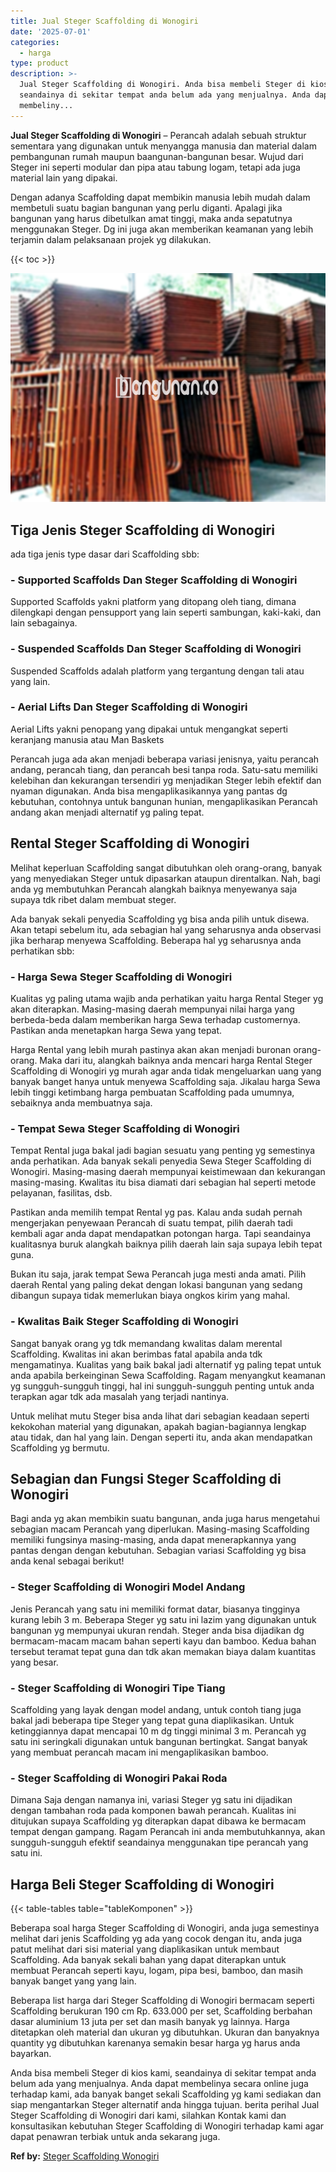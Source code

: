 ```yaml
---
title: Jual Steger Scaffolding di Wonogiri
date: '2025-07-01'
categories:
  - harga
type: product
description: >-
  Jual Steger Scaffolding di Wonogiri. Anda bisa membeli Steger di kios kami,
  seandainya di sekitar tempat anda belum ada yang menjualnya. Anda dapat
  membeliny...
---
```


**Jual Steger Scaffolding di Wonogiri** – Perancah adalah sebuah struktur sementara yang digunakan untuk menyangga manusia dan material dalam pembangunan rumah maupun baangunan-bangunan besar. Wujud dari Steger ini seperti modular dan pipa atau tabung logam, tetapi ada juga material lain yang dipakai.

Dengan adanya Scaffolding dapat membikin manusia lebih mudah dalam membetuli suatu bagian bangunan yang perlu diganti. Apalagi jika bangunan yang harus dibetulkan amat tinggi, maka anda sepatutnya menggunakan Steger. Dg ini juga akan memberikan keamanan yang lebih terjamin dalam pelaksanaan projek yg dilakukan.

{{< toc >}}

![Jual Steger Scaffolding di Wonogiri](/images/sewa-scaffolding-steger-13.png)

## Tiga Jenis Steger Scaffolding di Wonogiri

ada tiga jenis type dasar dari Scaffolding sbb:

### \- Supported Scaffolds Dan Steger Scaffolding di Wonogiri

Supported Scaffolds yakni platform yang ditopang oleh tiang, dimana dilengkapi dengan pensupport yang lain seperti sambungan, kaki-kaki, dan lain sebagainya.

### \- Suspended Scaffolds Dan Steger Scaffolding di Wonogiri

Suspended Scaffolds adalah platform yang tergantung dengan tali atau yang lain.

### \- Aerial Lifts Dan Steger Scaffolding di Wonogiri

Aerial Lifts yakni penopang yang dipakai untuk mengangkat seperti keranjang manusia atau Man Baskets

Perancah juga ada akan menjadi beberapa variasi jenisnya, yaitu perancah andang, perancah tiang, dan perancah besi tanpa roda. Satu-satu memiliki kelebihan dan kekurangan tersendiri yg menjadikan Steger lebih efektif dan nyaman digunakan. Anda bisa mengaplikasikannya yang pantas dg kebutuhan, contohnya untuk bangunan hunian, mengaplikasikan Perancah andang akan menjadi alternatif yg paling tepat.

## Rental Steger Scaffolding di Wonogiri

Melihat keperluan Scaffolding sangat dibutuhkan oleh orang-orang, banyak yang menyediakan Steger untuk dipasarkan ataupun direntalkan. Nah, bagi anda yg membutuhkan Perancah alangkah baiknya menyewanya saja supaya tdk ribet dalam membuat steger.

Ada banyak sekali penyedia Scaffolding yg bisa anda pilih untuk disewa. Akan tetapi sebelum itu, ada sebagian hal yang seharusnya anda observasi jika berharap menyewa Scaffolding. Beberapa hal yg seharusnya anda perhatikan sbb:

### \- Harga Sewa Steger Scaffolding di Wonogiri

Kualitas yg paling utama wajib anda perhatikan yaitu harga Rental Steger yg akan diterapkan. Masing-masing daerah mempunyai nilai harga yang berbeda-beda dalam memberikan harga Sewa terhadap customernya. Pastikan anda menetapkan harga Sewa yang tepat.

Harga Rental yang lebih murah pastinya akan akan menjadi buronan orang-orang. Maka dari itu, alangkah baiknya anda mencari harga Rental Steger Scaffolding di Wonogiri yg murah agar anda tidak mengeluarkan uang yang banyak banget hanya untuk menyewa Scaffolding saja. Jikalau harga Sewa lebih tinggi ketimbang harga pembuatan Scaffolding pada umumnya, sebaiknya anda membuatnya saja.

### \- Tempat Sewa Steger Scaffolding di Wonogiri

Tempat Rental juga bakal jadi bagian sesuatu yang penting yg semestinya anda perhatikan. Ada banyak sekali penyedia Sewa Steger Scaffolding di Wonogiri. Masing-masing daerah mempunyai keistimewaan dan kekurangan masing-masing. Kwalitas itu bisa diamati dari sebagian hal seperti metode pelayanan, fasilitas, dsb.

Pastikan anda memilih tempat Rental yg pas. Kalau anda sudah pernah mengerjakan penyewaan Perancah di suatu tempat, pilih daerah tadi kembali agar anda dapat mendapatkan potongan harga. Tapi seandainya kualitasnya buruk alangkah baiknya pilih daerah lain saja supaya lebih tepat guna.

Bukan itu saja, jarak tempat Sewa Perancah juga mesti anda amati. Pilih daerah Rental yang paling dekat dengan lokasi bangunan yang sedang dibangun supaya tidak memerlukan biaya ongkos kirim yang mahal.

### \- Kwalitas Baik Steger Scaffolding di Wonogiri

Sangat banyak orang yg tdk memandang kwalitas dalam merental Scaffolding. Kwalitas ini akan berimbas fatal apabila anda tdk mengamatinya. Kualitas yang baik bakal jadi alternatif yg paling tepat untuk anda apabila berkeinginan Sewa Scaffolding. Ragam menyangkut keamanan yg sungguh-sungguh tinggi, hal ini sungguh-sungguh penting untuk anda terapkan agar tdk ada masalah yang terjadi nantinya.

Untuk melihat mutu Steger bisa anda lihat dari sebagian keadaan seperti kekokohan material yang digunakan, apakah bagian-bagiannya lengkap atau tidak, dan hal yang lain. Dengan seperti itu, anda akan mendapatkan Scaffolding yg bermutu.

## Sebagian dan Fungsi Steger Scaffolding di Wonogiri

Bagi anda yg akan membikin suatu bangunan, anda juga harus mengetahui sebagian macam Perancah yang diperlukan. Masing-masing Scaffolding memiliki fungsinya masing-masing, anda dapat menerapkannya yang pantas dengan dengan kebutuhan. Sebagian variasi Scaffolding yg bisa anda kenal sebagai berikut!

### \- Steger Scaffolding di Wonogiri Model Andang

Jenis Perancah yang satu ini memiliki format datar, biasanya tingginya kurang lebih 3 m. Beberapa Steger yg satu ini lazim yang digunakan untuk bangunan yg mempunyai ukuran rendah. Steger anda bisa dijadikan dg bermacam-macam macam bahan seperti kayu dan bamboo. Kedua bahan tersebut teramat tepat guna dan tdk akan memakan biaya dalam kuantitas yang besar.

### \- Steger Scaffolding di Wonogiri Tipe Tiang

Scaffolding yang layak dengan model andang, untuk contoh tiang juga bakal jadi beberapa tipe Steger yang tepat guna diaplikasikan. Untuk ketinggiannya dapat mencapai 10 m dg tinggi minimal 3 m. Perancah yg satu ini seringkali digunakan untuk bangunan bertingkat. Sangat banyak yang membuat perancah macam ini mengaplikasikan bamboo.

### \- Steger Scaffolding di Wonogiri Pakai Roda

Dimana Saja dengan namanya ini, variasi Steger yg satu ini dijadikan dengan tambahan roda pada komponen bawah perancah. Kualitas ini ditujukan supaya Scaffolding yg diterapkan dapat dibawa ke bermacam tempat dengan gampang. Ragam Perancah ini anda membutuhkannya, akan sungguh-sungguh efektif seandainya menggunakan tipe perancah yang satu ini.

## Harga Beli Steger Scaffolding di Wonogiri

{{< table-tables table="tableKomponen" >}}

Beberapa soal harga Steger Scaffolding di Wonogiri, anda juga semestinya melihat dari jenis Scaffolding yg ada yang cocok dengan itu, anda juga patut melihat dari sisi material yang diaplikasikan untuk membaut Scaffolding. Ada banyak sekali bahan yang dapat diterapkan untuk membuat Perancah seperti kayu, logam, pipa besi, bamboo, dan masih banyak banget yang yang lain.

Beberapa list harga dari Steger Scaffolding di Wonogiri bermacam seperti Scaffolding berukuran 190 cm Rp. 633.000 per set, Scaffolding berbahan dasar aluminium 13 juta per set dan masih banyak yg lainnya. Harga ditetapkan oleh material dan ukuran yg dibutuhkan. Ukuran dan banyaknya quantity yg dibutuhkan karenanya semakin besar harga yg harus anda bayarkan.

Anda bisa membeli Steger di kios kami, seandainya di sekitar tempat anda belum ada yang menjualnya. Anda dapat membelinya secara online juga terhadap kami, ada banyak banget sekali Scaffolding yg kami sediakan dan siap mengantarkan Steger alternatif anda hingga tujuan. berita perihal Jual Steger Scaffolding di Wonogiri dari kami, silahkan Kontak kami dan konsultasikan kebutuhan Steger Scaffolding di Wonogiri terhadap kami agar dapat penawran terbiak untuk anda sekarang juga.

**Ref by:** [Steger Scaffolding Wonogiri](https://id.wikipedia.org/wiki/Steger)

